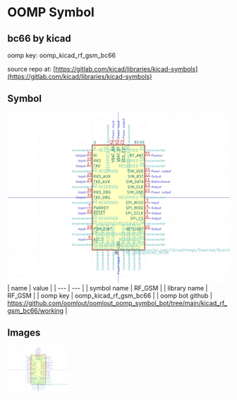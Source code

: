 # OOMP Symbol  
## bc66  by kicad  
  
oomp key: oomp_kicad_rf_gsm_bc66  
  
source repo at: [https://gitlab.com/kicad/libraries/kicad-symbols](https://gitlab.com/kicad/libraries/kicad-symbols)  
## Symbol  
  
[![working.png](working_600.png)](working.png)  
| name | value | 
| --- | --- | 
| symbol name | RF_GSM | 
| library name | RF_GSM | 
| oomp key | oomp_kicad_rf_gsm_bc66 | 
| oomp bot github | https://github.com/oomlout/oomlout_oomp_symbol_bot/tree/main/kicad_rf_gsm_bc66/working | 
## Images  
  
[![working.png](working_140.png)](working.png)  
